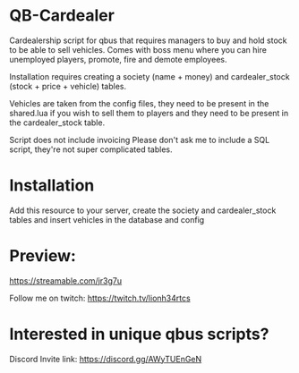 # QB-Cardealer
Cardealership script for qbus that requires managers to buy and hold stock to be able to sell vehicles.
Comes with boss menu where you can hire unemployed players, promote, fire and demote employees.

Installation requires creating a society (name + money) and cardealer_stock (stock + price + vehicle) tables.

Vehicles are taken from the config files, they need to be present in the shared.lua if you wish to sell them to players and they need to be present in the cardealer_stock table.

Script does not include invoicing
Please don't ask me to include a SQL script, they're not super complicated tables.

# Installation
Add this resource to your server, create the society and cardealer_stock tables and insert vehicles in the database and config

# Preview: 
https://streamable.com/jr3g7u

Follow me on twitch: https://twitch.tv/lionh34rtcs

# Interested in unique qbus scripts?
Discord Invite link: https://discord.gg/AWyTUEnGeN
